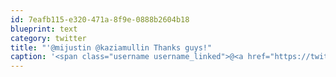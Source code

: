 ```yaml
---
id: 7eafb115-e320-471a-8f9e-0888b2604b18
blueprint: text
category: twitter
title: "'@mijustin @kaziamullin Thanks guys!"
caption: '<span class="username username_linked">@<a href="https://twitter.com/mijustin" title="Justin Jackson">mijustin</a></span> @kaziamullin Thanks guys!'
---
```

